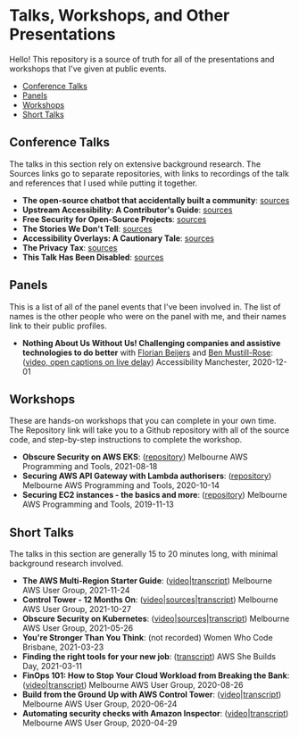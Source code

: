 # Talks, Workshops, and Other Presentations

Hello! This repository is a source of truth for all of the presentations and workshops that I've given at public events.

- [Conference Talks](#talks)
- [Panels](#panels)
- [Workshops](#workshops)
- [Short Talks](#lightning-talks)

## Conference Talks

The talks in this section rely on extensive background research.  The Sources links go to separate repositories, with links to recordings of the talk and references that I used while putting it together.

- **The open-source chatbot that accidentally built a community**: [sources](https://github.com/lisushka/winnie-osc)
- **Upstream Accessibility: A Contributor's Guide**: [sources](https://github.com/lisushka/upstream)
- **Free Security for Open-Source Projects**: [sources](https://github.com/lisushka/free-security)
- **The Stories We Don't Tell**: [sources](https://github.com/lisushka/tswdt)
- **Accessibility Overlays: A Cautionary Tale**: [sources](https://github.com/lisushka/overlays)
- **The Privacy Tax**: [sources](https://github.com/lisushka/privacy-tax)
- **This Talk Has Been Disabled**: [sources](https://github.com/lisushka/tthbd)

## Panels

This is a list of all of the panel events that I've been involved in.  The list of names is the other people who were on the panel with me, and their names link to their public profiles.

- **Nothing About Us Without Us! Challenging companies and assistive technologies to do better** with [Florian Beijers](https://twitter.com/zersiax) and [Ben Mustill-Rose](https://twitter.com/bmustillrose): ([video, open captions on live delay](https://www.youtube.com/watch?v=eYKe6si3Q9Y)) Accessibility Manchester, 2020-12-01

## Workshops

These are hands-on workshops that you can complete in your own time.  The Repository link will take you to a Github repository with all of the source code, and step-by-step instructions to complete the workshop.

- **Obscure Security on AWS EKS**: ([repository](https://github.com/lisushka/obscure-security)) Melbourne AWS Programming and Tools, 2021-08-18
- **Securing AWS API Gateway with Lambda authorisers**: ([repository](https://github.com/lisushka/secure-api-gateway)) Melbourne AWS Programming and Tools, 2020-10-14
- **Securing EC2 instances - the basics and more**: ([repository](https://github.com/lisushka/secure-ec2)) Melbourne AWS Programming and Tools, 2019-11-13

## Short Talks

The talks in this section are generally 15 to 20 minutes long, with minimal background research involved.

- **The AWS Multi-Region Starter Guide**: ([video](https://youtu.be/3JUvHf0zkFw?t=1762)|[transcript](https://github.com/lisushka/talks/blob/main/transcripts/multi-region.md)) Melbourne AWS User Group, 2021-11-24
- **Control Tower - 12 Months On**: ([video](https://youtube.com/watch?v=2i92kWaU9Zk?t=1366)|[sources](https://github.com/lisushka/talks/blob/main/sources/control-tower-12.md)|[transcript](https://github.com/lisushka/talks/blob/main/transcripts/control-tower-12.md)) Melbourne AWS User Group, 2021-10-27
- **Obscure Security on Kubernetes**: ([video](https://youtube.com/watch?v=T9PDcKDHjAI&t=2128)|[sources](https://github.com/lisushka/talks/blob/main/sources/obscure-security.md)|[transcript](https://github.com/lisushka/talks/blob/main/transcripts/obscure-security.md)) Melbourne AWS User Group, 2021-05-26
- **You're Stronger Than You Think**: (not recorded) Women Who Code Brisbane, 2021-03-23
- **Finding the right tools for your new job**: ([transcript](https://github.com/lisushka/talks/blob/main/transcripts/right-tools.md)) AWS She Builds Day, 2021-03-11
- **FinOps 101: How to Stop Your Cloud Workload from Breaking the Bank**: ([video](https://youtube.com/watch?v=AgE-sZFN308&t=1885)|[transcript](https://github.com/lisushka/talks/blob/main/transcripts/finops.md)) Melbourne AWS User Group, 2020-08-26
- **Build from the Ground Up with AWS Control Tower**: ([video](https://youtube.com/watch?v=h8XEyF_k8dE&t=2021)|[transcript](https://github.com/lisushka/talks/blob/main/transcripts/control-tower.md)) Melbourne AWS User Group, 2020-06-24
- **Automating security checks with Amazon Inspector**: ([video](https://youtube.com/watch?v=iBlnPqmccNQ?t=1684)|[transcript](https://github.com/lisushka/talks/blob/main/transcripts/amazon-inspector.md)) Melbourne AWS User Group, 2020-04-29

